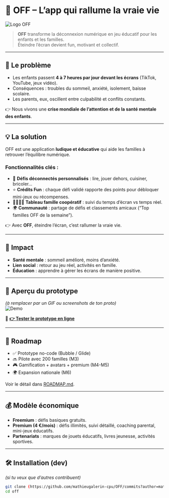 # 🌟 OFF – L’app qui rallume la vraie vie

![Logo OFF](https://via.placeholder.com/600x200.png?text=OFF+Logo)  
> **OFF** transforme la déconnexion numérique en jeu éducatif pour les enfants et les familles.  
Éteindre l’écran devient fun, motivant et collectif.  

---

## 🚨 Le problème
- Les enfants passent **4 à 7 heures par jour devant les écrans** (TikTok, YouTube, jeux vidéo).  
- Conséquences : troubles du sommeil, anxiété, isolement, baisse scolaire.  
- Les parents, eux, oscillent entre culpabilité et conflits constants.  

👉 Nous vivons une **crise mondiale de l’attention et de la santé mentale des enfants**.  

---

## 💡 La solution
OFF est une application **ludique et éducative** qui aide les familles à retrouver l’équilibre numérique.  

### Fonctionnalités clés :
- 🎲 **Défis déconnectés personnalisés** : lire, jouer dehors, cuisiner, bricoler…  
- ⭐ **Crédits Fun** : chaque défi validé rapporte des points pour débloquer mini-jeux ou récompenses.  
- 👨‍👩‍👧‍👦 **Tableau famille coopératif** : suivi du temps d’écran vs temps réel.  
- 🌍 **Communauté** : partage de défis et classements amicaux (“Top familles OFF de la semaine”).  

👉 Avec **OFF**, éteindre l’écran, c’est rallumer la vraie vie.  

---

## 🌱 Impact
- **Santé mentale** : sommeil amélioré, moins d’anxiété.  
- **Lien social** : retour au jeu réel, activités en famille.  
- **Éducation** : apprendre à gérer les écrans de manière positive.  

---

## 📸 Aperçu du prototype
*(à remplacer par un GIF ou screenshots de ton proto)*  
![Demo](https://via.placeholder.com/600x400.png?text=Prototype+Preview)

🔗 **[👉 Tester le prototype en ligne](https://tonlienversproto.com)**

---

## 🚀 Roadmap
- ✅ Prototype no-code (Bubble / Glide)  
- 🔜 Pilote avec 200 familles (M3)  
- 🎮 Gamification + avatars + premium (M4-M5)  
- 🌍 Expansion nationale (M6)  

Voir le détail dans [ROADMAP.md](ROADMAP.md).  

---

## 💰 Modèle économique
- **Freemium** : défis basiques gratuits.  
- **Premium (4 €/mois)** : défis illimités, suivi détaillé, coaching parental, mini-jeux éducatifs.  
- **Partenariats** : marques de jouets éducatifs, livres jeunesse, activités sportives.  

---

## 🛠️ Installation (dev)
*(si tu veux que d’autres contribuent)*  
```bash
git clone (https://github.com/mathieugalerin-cpu/OFF/commits?author=mathieugalerin-cpu)/off.git
cd off
